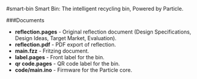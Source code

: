 #smart-bin
Smart Bin: The intelligent recycling bin, Powered by Particle.

###Documents
* **reflection.pages** - Original reflection document (Design Specifications, Design Ideas, Target Market, Evaluation).
* **reflection.pdf** - PDF export of reflection.
* **main.fzz** - Fritzing document.
* **label.pages** - Front label for the bin.
* **qr code.pages** - QR code label for the bin.
* **code/main.ino** - Firmware for the Particle core.
